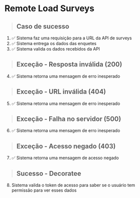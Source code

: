 # Remote Load Surveys

> ## Caso de sucesso
1. ✅ Sistema faz uma requisição para a URL da API de surveys
2. ✅ Sistema entrega os dados das enquetes
3. ✅ Sistema valida os dados recebidos da API

> ## Exceção - Resposta inválida (200)
4. ✅ Sistema retorna uma mensagem de erro inesperado

> ## Exceção - URL inválida (404)
5. ✅ Sistema retorna uma mensagem de erro inesperado

> ## Exceção - Falha no servidor (500)
6. ✅ Sistema retorna uma mensagem de erro inesperado

> ## Exceção - Acesso negado (403)
7. ✅ Sistema retorna uma mensagem de acesso negado

> ## Sucesso - Decoratee
8. Sistema valida o token de acesso para saber se o usuário tem permissão para ver esses dados